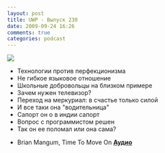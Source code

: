 ```yaml
---
layout: post
title: UWP - Выпуск 230
date: 2009-09-24 16:26
comments: true
categories: podcast
---
```

![](https://podcast.umputun.com/images/uwp/uwp230.jpg)


- Технологии против перфекционизма
- Не гибкое языковое отношение
- Школьные добровольцы на близком примере
- Зачем нужен телевизор?
- Переход на меркуриал: в счастье только силой
- И все таки она "водительница"
- Сапорт он о в индии сапорт
- Вопрос с программистом решен
- Так он ее поломал или она сама?


* Brian Mangum, Time To Move On
[**Аудио**](http://archive.rucast.net/uwp/media/ump_podcast230.mp3)
<audio src="http://archive.rucast.net/uwp/media/ump_podcast230.mp3" preload="none">
